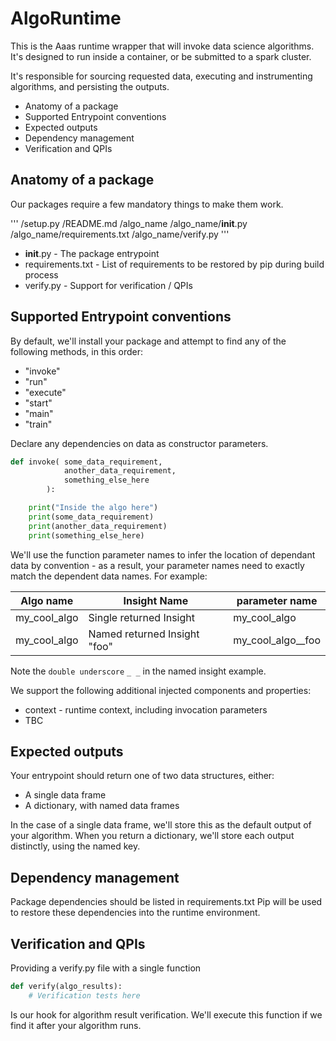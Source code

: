 # AlgoRuntime

This is the Aaas runtime wrapper that will invoke data science algorithms.
It's designed to run inside a container, or be submitted to a spark cluster.

It's responsible for sourcing requested data, executing and instrumenting algorithms, and persisting the outputs.

* Anatomy of a package
* Supported Entrypoint conventions
* Expected outputs
* Dependency management
* Verification and QPIs

## Anatomy of a package

Our packages require a few mandatory things to make them work.

'''
    /setup.py
    /README.md
    /algo_name
    /algo_name/__init__.py
    /algo_name/requirements.txt
    /algo_name/verify.py
'''

* __init__.py - The package entrypoint
* requirements.txt - List of requirements to be restored by pip during build process
* verify.py - Support for verification / QPIs

## Supported Entrypoint conventions

By default, we'll install your package and attempt to find any of the following methods, in this order:

* "invoke"
* "run"
* "execute"
* "start"
* "main"
* "train"

Declare any dependencies on data as constructor parameters.

```python
def invoke( some_data_requirement, 
            another_data_requirement,
            something_else_here
        ):

    print("Inside the algo here")
    print(some_data_requirement)
    print(another_data_requirement)
    print(something_else_here)
```

We'll use the function parameter names to infer the location of dependant data by convention - as a result, your parameter names need to exactly match the dependent data names.
For example:

| Algo name    | Insight Name                    | parameter name       |
|--------------|---------------------------------|----------------------|
| my_cool_algo | Single returned Insight         | my_cool_algo         |
| my_cool_algo | Named returned Insight "foo"    | my_cool_algo__foo    |

Note the `double underscore` `_ _` in the named insight example.

We support the following additional injected components and properties:

* context - runtime context, including invocation parameters
* TBC

## Expected outputs

Your entrypoint should return one of two data structures, either:

* A single data frame
* A dictionary, with named data frames

In the case of a single data frame, we'll store this as the default output of your algorithm.
When you return a dictionary, we'll store each output distinctly, using the named key.

## Dependency management

Package dependencies should be listed in requirements.txt
Pip will be used to restore these dependencies into the runtime environment.

## Verification and QPIs

Providing a verify.py file with a single function

```python
def verify(algo_results):
    # Verification tests here
```

Is our hook for algorithm result verification.
We'll execute this function if we find it after your algorithm runs.